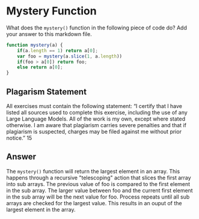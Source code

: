 # Mystery Function

What does the `mystery()` function in the following piece of code do? Add your
answer to this markdown file.

```javascript
function mystery(a) {
    if(a.length == 1) return a[0];
    var foo = mystery(a.slice(1, a.length))
    if(foo > a[0]) return foo;
    else return a[0];
}
```

## Plagarism Statement

All exercises must contain the following statement:
“I certify that I have listed all sources used to complete this exercise, including the use
of any Large Language Models. All of the work is my own, except where stated
otherwise. I am aware that plagiarism carries severe penalties and that if plagiarism is
suspected, charges may be filed against me without prior notice.”
15

## Answer

The `mystery()` function will return the largest element in an array. 
This happens through a recursive "telescoping" action that slices the first array into sub arrays.
The previous value of foo is compared to the first element in the sub array.
The larger value between foo and the current first element in the sub array will be the next value for foo.
Process repeats until all sub arrays are checked for the largest value.
This results in an ouput of the largest element in the array.


